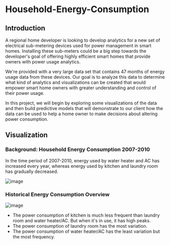 # Household-Energy-Consumption
## Introduction
A regional home developer is looking to develop analytics for a new set of electrical sub-metering devices used for power management in smart homes. Installing these sub-meters could be a big step towards the developer's goal of offering highly efficient smart homes that provide owners with power usage analytics.

We're provided with a very large data set that contains 47 months of energy usage data from these devices. Our goal is to analyze this data to determine what kind of analytics and visualizations can be created that would empower smart home owners with greater understanding and control of their power usage.

In this project, we will begin by exploring some visualizations of the data and then build predictive models that will demonstrate to our client how the data can be used to help a home owner to make decisions about altering power consumption.

## Visualization
### Background: Household Energy Consumption 2007-2010
In the time period of 2007-2010, energy used by water heater and AC has increased every year, whereas energy used by kitchen and laundry room has gradually decreased.

![image](https://user-images.githubusercontent.com/57699414/80930401-98f0e880-8d70-11ea-9543-3583a2900d2c.png)

### Historical Energy Consumption Overview

![image](https://user-images.githubusercontent.com/57699414/80930815-20d7f200-8d73-11ea-85bc-f9a05e22bb57.png)

- The power consumption of kitchen is much less frequent than laundry room and water heater/AC. But when it's in use, it has high peaks.
- The power consumption of laundry room has the most variation.
- The power consumption of water heater/AC has the least variation but the most frequency.

